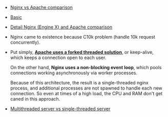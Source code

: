 - [Nginx vs Apache comparison](https://serverguy.com/comparison/apache-vs-nginx/#4)
- [Basic](https://medium.com/devopscurry/what-is-nginx-understanding-the-basics-of-nginx-in-2021-f8ee0f3d3d54)
- [Detail Nginx (Engine X) and Apache comparison](https://developpaper.com/web-server-king-apache-vs-nginx/)
- Nginx came to existence because C10k problem (handle 10k request concurrently).
- Put simply, **[Apache uses a forked threaded solution](https://code.tutsplus.com/tutorials/apache-vs-nginx-pros-cons-for-wordpress--cms-28540)**, or keep-alive, which keeps a connection open to each user.

  On the other hand, **Nginx uses a non-blocking event loop**, which pools connections working asynchronously via worker processes. 

  Because of this architecture, the result is a single-threaded nginx process, and additional processes are not spawned to handle each new connection. So even at times of a high load, the CPU and RAM don't get caned in this approach.

- [Multithreaded server vs single-threaded server](https://www.quora.com/Why-is-a-multithreaded-web-server-better-than-a-single-thread-server)